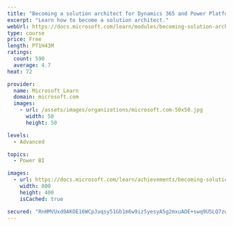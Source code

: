 ```yaml
---
title: "Becoming a solution architect for Dynamics 365 and Power Platform"
excerpt: "Learn how to become a solution architect."
webUrl: https://docs.microsoft.com/learn/modules/becoming-solution-architect/
type: course
price: Free
length: PT1H43M
ratings:
  count: 590
  average: 4.7
heat: 72

provider:
  name: Microsoft Learn
  domain: microsoft.com
  images:
    - url: /assets/images/organizations/microsoft.com-50x50.jpg
      width: 50
      height: 50

levels:
  - Advanced

topics:
  - Power BI

images:
  - url: https://docs.microsoft.com/learn/achievements/becoming-solution-architect-social.png
    width: 800
    height: 400
    isCached: true

secured: "RnHMVUxd0AKOE16WCpJuqsy51Gb1m6w9iz5yesyA5g2mxuAOE+swq9U5LQ7zwwGV/YADrFnXwnQkeVVPvLMGJBs6u9AdKB0eNVe/pFbc7wWGrvrjJo1tFrgxEtBU06GKlLS7SFYwErMeCchIZDu/rZuUDgF4CrLjSQfneT7zDCPJtdaGFbWsB8xCOF2zoNtgGH7JEmAn+aQ2S+xck4O7P0kMGqvl86BwbY0GsyCKxHGzIyBVTmlU3BqPQx5penatb+LhAetK+LbDiTdYvuvK/Ts1dPR+u2KDpJqieaoVhwhZYxUB3hgXpHyksPXpIpekilDxQSdbtA7G3YUcg+AkcywwaALUak3Gpia2ARUXmuDQ6YvqX9zJtdwUJi+7fy1owmMs8NGi1byTDVEsCJOtew==;TPftouJn2vGznUOolMpFrg=="
---
```


